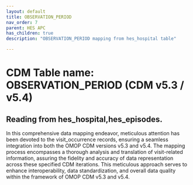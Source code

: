 ```yaml
---
layout: default
title: OBSERVATION_PERIOD
nav_order: 7
parent: HES APC
has_children: true
description: "OBSERVATION_PERIOD mapping from hes_hospital table"

---
```



# CDM Table name: OBSERVATION_PERIOD (CDM v5.3 / v5.4)

## Reading from hes_hospital,hes_episodes.
In this comprehensive data mapping endeavor, meticulous attention has been devoted to the visit_occurrence records, ensuring a seamless integration into both the OMOP CDM versions v5.3 and v5.4. The mapping process encompasses a thorough analysis and translation of visit-related information, assuring the fidelity and accuracy of data representation across these specified CDM iterations. This meticulous approach serves to enhance interoperability, data standardization, and overall data quality within the framework of OMOP CDM v5.3 and v5.4.